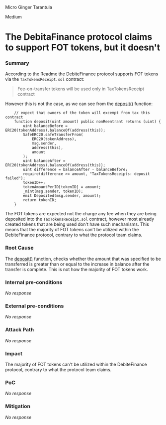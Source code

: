 Micro Ginger Tarantula

Medium

# The DebitaFinance protocol claims to support FOT tokens, but it doesn't

### Summary

According to the Readme the DebiteFinance protocol supports FOT tokens via the ``TaxTokensReceipt.sol`` contract:
> Fee-on-transfer tokens will be used only in TaxTokensReceipt contract

However this is not the case, as we can see from the [deposit()](https://github.com/sherlock-audit/2024-11-debita-finance-v3/blob/main/Debita-V3-Contracts/contracts/Non-Fungible-Receipts/TaxTokensReceipts/TaxTokensReceipt.sol#L58-L75) function:
```solidity
    // expect that owners of the token will excempt from tax this contract
    function deposit(uint amount) public nonReentrant returns (uint) {
        uint balanceBefore = ERC20(tokenAddress).balanceOf(address(this));
        SafeERC20.safeTransferFrom(
            ERC20(tokenAddress),
            msg.sender,
            address(this),
            amount
        );
        uint balanceAfter = ERC20(tokenAddress).balanceOf(address(this));
        uint difference = balanceAfter - balanceBefore;
        require(difference >= amount, "TaxTokensReceipts: deposit failed");
        tokenID++;
        tokenAmountPerID[tokenID] = amount;
        _mint(msg.sender, tokenID);
        emit Deposited(msg.sender, amount);
        return tokenID;
    }
```
The FOT tokens are expected not the charge any fee when they are being deposited into the ``TaxTokensReceipt.sol`` contract, however most already created tokens that are being used don't have such mechanisms. This means that the majority of FOT tokens can't be utilized within the DebiteFinance protocol, contrary to what the protocol team claims.  

### Root Cause

The [deposit()](https://github.com/sherlock-audit/2024-11-debita-finance-v3/blob/main/Debita-V3-Contracts/contracts/Non-Fungible-Receipts/TaxTokensReceipts/TaxTokensReceipt.sol#L58-L75) function, checks whether the amount that was specified to be transferred is greater than or equal to the increase in balance after the transfer is complete. This is not how the majority of FOT tokens work. 

### Internal pre-conditions

_No response_

### External pre-conditions

_No response_

### Attack Path

_No response_

### Impact

The majority of FOT tokens can't be utilized within the DebiteFinance protocol, contrary to what the protocol team claims.  

### PoC

_No response_

### Mitigation

_No response_